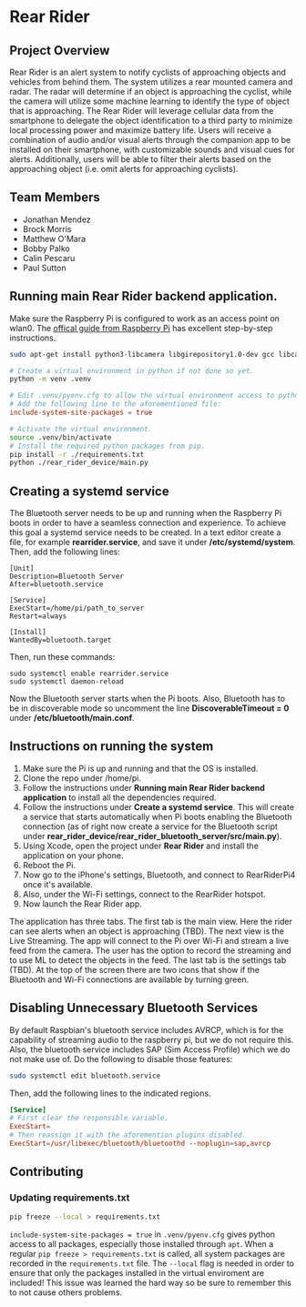# Rear Rider

## Project Overview

Rear Rider is an alert system to notify cyclists of approaching objects and vehicles from behind them. The system utilizes a rear mounted camera and radar. The radar will determine if an object is approaching the cyclist, while the camera will utilize some machine learning to identify the type of object that is approaching. The Rear Rider will leverage cellular data from the smartphone to delegate the object identification to a third party to minimize local processing power and maximize battery life. Users will receive a combination of audio and/or visual alerts through the companion app to be installed on their smartphone, with customizable sounds and visual cues for alerts. Additionally, users will be able to filter their alerts based on the approaching object (i.e. omit alerts for approaching cyclists).

## Team Members

- Jonathan Mendez
- Brock Morris
- Matthew O'Mara
- Bobby Palko
- Calin Pescaru
- Paul Sutton

## Running main Rear Rider backend application.

Make sure the Raspberry Pi is configured to work as an access point on wlan0. The [offical guide from Raspberry Pi](https://www.raspberrypi.com/documentation/computers/configuration.html#setting-up-a-routed-wireless-access-point) has excellent step-by-step instructions.

```bash
sudo apt-get install python3-libcamera libgirepository1.0-dev gcc libcairo2-dev pkg-config python3-dev python3-venv gir1.2-gtk-3.0 libglib2.0-dev libdbus-1-dev libcap-dev python3-dbus libatlas-base-dev

# Create a virtual environment in python if not done so yet.
python -m venv .venv
```

```conf
# Edit .venv/pyenv.cfg to allow the virtual environment access to python packages downloaded from `apt-get install`.
# Add the following line to the aforementioned file:
include-system-site-packages = true
```

```bash
# Activate the virtual environment.
source .venv/bin/activate
# Install the required python packages from pip.
pip install -r ./requirements.txt
python ./rear_rider_device/main.py
```

## Creating a systemd service

The Bluetooth server needs to be up and running when the Raspberry Pi boots in order to have a seamless connection and experience. To achieve this goal a systemd service needs to be created.
In a text editor create a file, for example **rearrider.service**, and save it under **/etc/systemd/system**. Then, add the following lines:

	[Unit]
	Description=Bluetooth Server
	After=bluetooth.service

	[Service]
	ExecStart=/home/pi/path_to_server
	Restart=always

	[Install]
	WantedBy=bluetooth.target

Then, run these commands:

	sudo systemctl enable rearrider.service
	sudo systemctl daemon-reload

Now the Bluetooth server starts when the Pi boots. Also, Bluetooth has to be in discoverable mode so uncomment the line **DiscoverableTimeout = 0** under **/etc/bluetooth/main.conf**.

## Instructions on running the system

1. Make sure the Pi is up and running and that the OS is installed.
2. Clone the repo under /home/pi.
3. Follow the instructions under **Running main Rear Rider backend application** to install all the dependencies required.
4. Follow the instructions under **Create a systemd service**. This will create a service that starts automatically when Pi boots enabling the Bluetooth connection (as of right now create a service for the Bluetooth script under **rear_rider_device/rear_rider_bluetooth_server/src/main.py**).
5. Using Xcode, open the project under **Rear Rider** and install the application on your phone.
6. Reboot the Pi.
7. Now go to the iPhone's settings, Bluetooth, and connect to RearRiderPi4 once it's available.
8. Also, under the Wi-Fi settings, connect to the RearRider hotspot.
9. Now launch the Rear Rider app.

The application has three tabs. The first tab is the main view. Here the rider can see alerts when an object is approaching (TBD). The next view is the Live Streaming. The app will connect to the Pi over Wi-Fi and stream a live feed from the camera. The user has the option to record the streaming and to use ML to detect the objects in the feed. The last tab is the settings tab (TBD). At the top of the screen there are two icons that show if the Bluetooth and Wi-Fi connections are available by turning green.

## Disabling Unnecessary Bluetooth Services

By default Raspbian's bluetooth service includes AVRCP, which is for the capability of streaming audio to the raspberry pi, but we do not require this. Also, the bluetooth service includes SAP (Sim Access Profile) which we do not make use of. Do the following to disable those features:

```bash
sudo systemctl edit bluetooth.service
```

Then, add the following lines to the indicated regions.

```conf
[Service]
# First clear the responsible variable.
ExecStart=
# Then reassign it with the aforemention plugins disabled.
ExecStart=/usr/libexec/bluetooth/bluetoothd --noplugin=sap,avrcp
```


## Contributing

### Updating requirements.txt

```bash
pip freeze --local > requirements.txt
```

`include-system-site-packages = true` in `.venv/pyenv.cfg` gives python access to all packages, especially those installed through `apt`. When a regular `pip freeze > requirements.txt` is called, all system packages are recorded in the `requirements.txt` file. The `--local` flag is needed in order to ensure that only the packages installed in the virtual enviroment are included! This issue was learned the hard way so be sure to remember this to not cause others problems.
